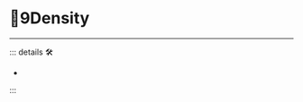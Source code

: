 # 🔻<via>9Density</via>

---

<!-- =================================================== -->
<!-- =================================================== -->
<!-- =================================================== -->
<!-- =================================================== -->
<!-- =================================================== -->
::: details 🛠

-

:::
